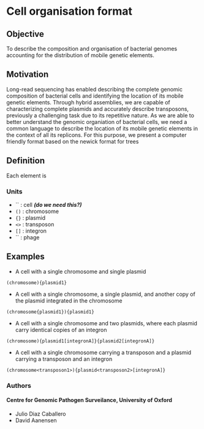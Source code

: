 # Cell organisation format

## Objective
To describe the composition and organisation of bacterial genomes accounting for the distribution of mobile genetic elements.

## Motivation
Long-read sequencing has enabled describing the complete genomic composition of bacterial cells and identifying the location of its mobile genetic elements. Through hybrid assemblies, we are capable of characterizing complete plasmids and accurately describe transposons, previously a challenging task due to its repetitive nature. As we are able to better understand the genomic organiation of bacterial cells, we need a common language to describe the location of its mobile genetic elements in the context of all its replicons. For this purpose, we present a computer friendly format based on the newick format for trees

## Definition
Each element is 

### Units

* `` : cell ***(do we need this?)***
* `()` : chromosome
* `{}` : plasmid
* `<>` : transposon
* `[]` : integron
* `` : phage

## Examples

* A cell with a single chromosome and single plasmid

```
(chromosome){plasmid1}
```

* A cell with a single chromosome, a single plasmid, and another copy of the plasmid integrated in the chromosome

```
(chromosome{plasmid1}){plasmid1}
```

* A cell with a single chromosome and two plasmids, where each plasmid carry identical copies of an integron

```
(chromosome){plasmid1[integronA]}{plasmid2[integronA]}
```

* A cell with a single chromosome carrying a transposon and a plasmid carrying a transposon and an integron

```
(chromosome<transposon1>){plasmid<transposon2>[integronA]}
```

### Authors

#### Centre for Genomic Pathogen Surveilance, University of Oxford
* Julio Diaz Caballero
* David Aanensen